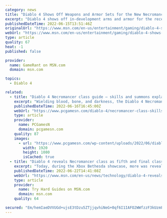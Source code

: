```yaml
---
category: news
title: "Diablo 4 Shows Off Weapons and Armor Sets for the New Necromancer Class"
excerpt: "Diablo 4 shows off in-development arms and armor for the recently-announced Necromancer class, which is making its grim and grisly return."
publishedDateTime: 2022-06-15T13:51:46Z
originalUrl: "https://www.msn.com/en-us/entertainment/gaming/diablo-4-shows-off-weapons-and-armor-sets-for-the-new-necromancer-class/ar-AAYvRUX"
webUrl: "https://www.msn.com/en-us/entertainment/gaming/diablo-4-shows-off-weapons-and-armor-sets-for-the-new-necromancer-class/ar-AAYvRUX"
type: article
quality: 67
heat: -1
published: false

provider:
  name: GameRant on MSN.com
  domain: msn.com

topics:
  - Diablo 4

related:
  - title: "Diablo 4 Necromancer class guide – skills and summons explained"
    excerpt: "Wielding blood, bone, and darkness, the Diablo 4 Necromancer class is a powerful spellcaster with an endless horde of shambling undead at their disposal ..."
    publishedDateTime: 2022-06-16T16:45:00Z
    webUrl: "https://www.pcgamesn.com/diablo-4/necromancer-class-skills"
    type: article
    provider:
      name: PCGamesN
      domain: pcgamesn.com
    quality: 87
    images:
      - url: "https://www.pcgamesn.com/wp-content/uploads/2022/06/diablo-4-necromancer-class.jpg"
        width: 1920
        height: 1080
        isCached: true
  - title: "Diablo 4 reveals Necromancer class as fifth and final class, playable in 2023"
    excerpt: "Today, during the Xbox Bethesda showcase, more was revealed about the upcoming Diablo 4 franchise, including the reveal of Necromancer as the fifth and final class of the game, which will be playable ..."
    publishedDateTime: 2022-06-22T14:41:08Z
    webUrl: "https://www.msn.com/en-us/news/technology/diablo-4-reveals-necromancer-class-as-fifth-and-final-class-playable-in-2023/ar-AAYnzs5"
    type: article
    provider:
      name: Try Hard Guides on MSN.com
      domain: msn.com
    quality: 64

secured: "Em/hemIaeDVVUGd+ujsE3tDzu5ZTjjqvhiNeG+0qf6I1IAFO2WWfzzF3kUzmFUR2xnicPhNQbe5Nb87C7qqNnUqdace0E4uDGgZcsTMiaFbg1rvZ47QdGKCglKGfcINaSDtLu3si5byMJyrP9YIbZLVDLO1WrBO/qKWI7MCi/+6YeIwDavrCC5bKOVtZKy0ZaN0aTPIFwiVgbmc/VyCS3tilmvq9jJTXyAEIbH8ZDQSbVYkcjAgjVO+rMM+E4r8dC5Tmxa8IhS4tT/wtmqPxep5RpMczDFUeF4TzVciFePiIueNyyFWrwHGUFL/5+s7PhtoUMQN0ZUBOYX2gco1fuihnslJTXGd23N+PscPkrn8=;9J7ZFkbbxtUZYdtNm0IZnQ=="
---
```



